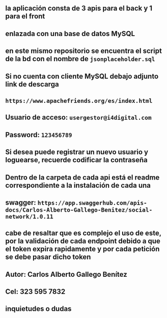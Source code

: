## la aplicación consta de 3 apis para el back y 1 para el front

## enlazada con una base de datos MySQL

## en este mismo repositorio se encuentra el script de la bd con el nombre de `jsonplaceholder.sql`

## Si no cuenta con cliente MySQL debajo adjunto link de descarga

## `https://www.apachefriends.org/es/index.html`

## Usuario de acceso: `usergestor@i4digital.com`

## Password: `123456789`

## Si desea puede registrar un nuevo usuario y loguearse, recuerde codificar la contraseña

## Dentro de la carpeta de cada api está el readme correspondiente a la instalación de cada una

## swagger: `https://app.swaggerhub.com/apis-docs/Carlos-Alberto-Gallego-Benitez/social-network/1.0.11`

## cabe de resaltar que es complejo el uso de este, por la validación de cada endpoint debido a que el token expira rapidamente y por cada petición se debe pasar dicho token

## Autor: Carlos Alberto Gallego Benítez

## Cel: 323 595 7832

## inquietudes o dudas
